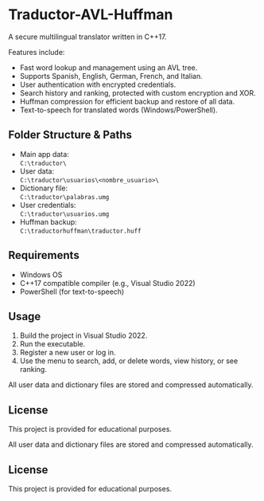 # Traductor-AVL-Huffman

A secure multilingual translator written in C++17.

Features include:
- Fast word lookup and management using an AVL tree.
- Supports Spanish, English, German, French, and Italian.
- User authentication with encrypted credentials.
- Search history and ranking, protected with custom encryption and XOR.
- Huffman compression for efficient backup and restore of all data.
- Text-to-speech for translated words (Windows/PowerShell).

## Folder Structure & Paths

- Main app data:  
  `C:\traductor\`
- User data:  
  `C:\traductor\usuarios\<nombre_usuario>\`
- Dictionary file:  
  `C:\traductor\palabras.umg`
- User credentials:  
  `C:\traductor\usuarios.umg`
- Huffman backup:  
  `C:\traductorhuffman\traductor.huff`

## Requirements

- Windows OS
- C++17 compatible compiler (e.g., Visual Studio 2022)
- PowerShell (for text-to-speech)

## Usage

1. Build the project in Visual Studio 2022.
2. Run the executable.
3. Register a new user or log in.
4. Use the menu to search, add, or delete words, view history, or see ranking.

All user data and dictionary files are stored and compressed automatically.

## License

This project is provided for educational purposes.

All user data and dictionary files are stored and compressed automatically.

## License

This project is provided for educational purposes.
